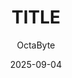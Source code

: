 ---
draft: false
title: 'TITLE'
date: '2025-09-04'
summary: 'SUMMARY'
description: 'DESCRIPTION'
tags: []
categories: []
author: 'OctaByte'
cover:
  image: images/cover.png
  caption: 'CAPTION'
  alt: 'ALT'
  relative: true
ShowToc: true
TocOpen: true
---